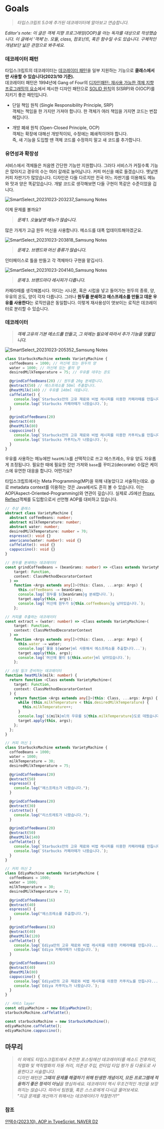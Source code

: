 # Goals

> _타입스크립트 5.0에 추가된 데코레이터에 알아보고 연습합니다._

_Editor's note: 이 글은 객체 지향 프로그래밍(OOP)을 아는 독자를 대상으로 작성했습니다. 이 글에서 '객체'는. 모듈, class, 컴포넌트, 혹은 함수일 수도 있습니다. 구체적인 개념보단 넓은 관점으로 봐주세요._

### 데코레이터 패턴

타입스크립트의 데코레이터는 [데코레이터 패턴](https://en.wikipedia.org/wiki/Decorator_pattern)을 일부 지원하는 기능으로 **클래스에서만 사용할 수 있습니다(2023/10 기준).**  
데코레이터 패턴은 1994년에 Gang of Four의 [디자인패턴: 재사용 가능한 객체 지향 프로그래밍의 요소](https://en.wikipedia.org/wiki/Design_Patterns)에서 제시한 디자인 패턴으로 [SOLID 원칙](https://en.wikipedia.org/wiki/SOLID)의 S(SRP)와 O(OCP)를 지키기 좋은 패턴입니다.

- 단일 책임 원칙 (Single Responsibility Principle, SRP)  
객체는 책임을 한 가지만 가져야 합니다. 한 객체가 여러 책임을 가지면 코드는 번잡해집니다.

- 개방 폐쇄 원칙 (Open-Closed Principle, OCP)  
객체는 확장에 대해선 개방적이되, 수정에는 폐쇄적이어야 합니다.  
즉, 새 기능을 도입할 땐 객체 코드를 수정하지 말고 새 코드를 추가합니다.

### 유연성과 확장성

서비스에서 객체들은 처음엔 간단한 기능만 지원합니다. 그러다 서비스가 커질수록 기능은 많아지고 경우의 수는 여러 갈래로 늘어납니다.
커피 머신을 예로 들겠습니다. 옛날엔 커피 자판기가 많았습니다. 디자인은 다들 다르지만 전국 어느 자판기를 이용해도 메뉴와 맛과 양은 똑같았습니다. 개발 코드로 생각해보면 다들 구현이 똑같은 수준이었을 겁니다.  

![SmartSelect_20231023-203237_Samsung Notes](https://github.com/hamelln/typescript-dive-notes/assets/39308313/709b4402-dd57-40a6-abfa-c26f0fd020c7)

이제 문제를 볼까요?  
> _<p><strong>문제 1. 오늘날엔 메뉴가 많습니다.</strong></p>_  

많은 가게가 고급 원두 머신을 사용합니다. 메소드를 대폭 업데이트해야겠군요.

![SmartSelect_20231023-203818_Samsung Notes](https://github.com/hamelln/typescript-dive-notes/assets/39308313/0254564b-d3eb-43e4-b64f-15156ccb7878)

> _<p><strong>문제 2. 브랜드와 머신 종류가 많습니다.</strong></p>_  

인터페이스로 틀을 만들고 각 객체마다 구현을 맡깁시다.  

![SmartSelect_20231023-204140_Samsung Notes](https://github.com/hamelln/typescript-dive-notes/assets/39308313/f418b0f4-627b-48b1-b02f-77f44fbb60a1)

> _<p><strong>문제 3. 브랜드마다 레시피가 다릅니다.</strong></p>_

카페라떼를 생각해봅시다. 어디는 시나몬, 혹은 시럽을 넣고 들어가는 원두의 종류, 양, 우유의 온도, 양이 각자 다릅니다. 그러나 <strong>원두를 분쇄하고 에스프레소를 만들고 데운 우유를 사용한다</strong>는 로직만큼은 동일합니다. 이렇게 재사용성이 엿보이는 로직은 데코레이터로 분리할 수 있습니다.

### 데코레이터

> _<strong>객체 고유의 기본 메소드를 만들고, 그 외에는 필요에 따라서 추가 기능을 덧붙입니다.</strong>_

![SmartSelect_20231023-205352_Samsung Notes](https://github.com/hamelln/typescript-dive-notes/assets/39308313/bec103af-956c-4e27-a57e-cde36bb44045)

```typescript
class StarbucksMachine extends VarietyMachine {
  coffeeBeans = 1000; // 머신에 있는 원두의 양
  water = 1000; // 머신에 있는 물의 양
  desiredMilkTemperature = 75; // 우유를 데우는 온도

  @grindCoffeeBeans(20) // 원두를 20g 분쇄합니다.
  @extract(50) // 에스프레소를 50ml 추출합니다.
  @heatMilk(140) // 우유를 140ml 데웁니다.
  caffelatte() {
    console.log(`Starbucks만의 고유 재료와 비법 레시피를 이용한 카페라떼를 만듭니다...`);
    console.log(`Starbucks 카페라떼가 나왔습니다.`);
  }

  @grindCoffeeBeans(20) 
  @extract(40) 
  @heatMilk(80) 
  cappuccino() {
    console.log(`Starbucks만의 고유 재료와 비법 레시피를 이용한 카푸치노를 만듭니다...`);
    console.log(`Starbucks 카푸치노가 나왔습니다.`);
  }
}
```

우유를 사용하는 메뉴에만 `heatMilk`를 선택적으로 쓰고 에스프레소, 우유 양도 자유롭게 조정됩니다. 필요한 때에 필요한 것만 가져와 `base`를 꾸미고(decorate) 수많은 케이스에 유연한 대응을 합니다. 어떤가요?  

타입스크립트에서는 Meta Programming(MP)을 위해 내놓았다고 서술하는데요. @로 metadata context를 이용하는 것은 Java에서도 흔히 볼 수 있습니다. 이는 AOP(Aspect-Oriented-Programming)와 연관이 깊습니다. 실제로 JS에선 [Proxy](https://developer.mozilla.org/ko/docs/Web/JavaScript/Reference/Global_Objects/Proxy), [Reflect](https://developer.mozilla.org/ko/docs/Web/JavaScript/Reference/Global_Objects/Reflect)객체를 도입함으로서 선언형 AOP를 대비하고 있습니다.

```typescript
// 추상 클래스
abstract class VarietyMachine {
  abstract coffeeBeans: number;
  abstract milkTemperature: number;
  abstract water: number;
  desiredMilkTemperature: number = 70;
  espresso(): void {}
  americano(water: number): void {}
  caffelatte(): void {}
  cappuccino(): void {}
}

// 원두를 분쇄하는 데코레이터 
const grindCoffeeBeans = (beanGrams: number) => <Class extends VarietyMachine>(
    target: Function,
    context: ClassMethodDecoratorContext
  ) =>
    function <Args extends any[]>(this: Class, ...args: Args) {
      this.coffeeBeans -= beanGrams;
      console.log(`원두를 ${beanGrams}g 분쇄합니다.`);
      target.apply(this, args);
      console.log(`머신에 원두가 ${this.coffeeBeans}g 남아있습니다.`);
    };

// 커피를 추출하는 데코레이터
const extract = (water: number) => <Class extends VarietyMachine>(
    target: Function,
    context: ClassMethodDecoratorContext
  ) =>
    function <Args extends any[]>(this: Class, ...args: Args) {
      this.water -= water;
      console.log(`물을 ${water}ml 사용해서 에스프레소를 추출합니다...`);
      target.apply(this, args);
      console.log(`머신에 물이 ${this.water}ml 남아있습니다.`);
    };

// 스팀 밀크 준비하는 데코레이터
function heatMilk(milk: number) {
  return function <Class extends VarietyMachine>(
    target: Function,
    context: ClassMethodDecoratorContext
  ) {
    return function <Args extends any[]>(this: Class, ...args: Args) {
      while (this.milkTemperature < this.desiredMilkTemperature) {
        this.milkTemperature++;
      }
      console.log(`${milk}ml의 우유를 ${this.milkTemperature}도로 데웠습니다.`);
      target.apply(this, args);
    };
  };
}

// 커피 머신 1
class StarbucksMachine extends VarietyMachine {
  coffeeBeans = 1000;
  water = 1000;
  milkTemperature = 30;
  desiredMilkTemperature = 75;

  @grindCoffeeBeans(20)
  @extract(50)
  espresso() {
    console.log("에스프레소가 나왔습니다.");
  }

  @grindCoffeeBeans(20)
  @extract(30)
  ristretto() {
    console.log("리스트레토가 나왔습니다.");
  }

  @grindCoffeeBeans(20)
  @extract(50)
  @heatMilk(140)
  caffelatte() {
    console.log(`Starbucks만의 고유 재료와 비법 레시피를 이용한 카페라떼를 만듭니다...`);
    console.log(`Starbucks 카페라떼가 나왔습니다.`);
  }
}

// 커피 머신 2
class EdiyaMachine extends VarietyMachine {
  coffeeBeans = 1000;
  water = 1000;
  milkTemperature = 30;
  desiredMilkTemperature = 72;

  @grindCoffeeBeans(16)
  @extract(40)
  espresso() {
    console.log("에스프레소를 추출합니다.");
  }

  @grindCoffeeBeans(16)
  @extract(40)
  @heatMilk(120)
  caffelatte() {
    console.log(`Ediya만의 고유 재료와 비법 레시피를 이용한 카페라떼를 만듭니다...`);
    console.log(`Ediya 카페라떼가 나왔습니다.`);
  }

  @grindCoffeeBeans(16)
  @extract(40)
  @heatMilk(80)
  cappuccino() {
    console.log(`Ediya만의 고유 재료와 비법 레시피를 이용한 카푸치노를 만듭니다...`);
    console.log(`Ediya 카푸치노가 나왔습니다.`);
  }
}

// 서비스 layer
const ediyaMachine = new EdiyaMachine();
starbucksMachine.caffelatte();

const starbucksMachine = new StarbucksMachine();
ediyaMachine.caffelatte();
ediyaMachine.cappuccino();
```

## 마무리

> _이 외에도 타입스크립트에서 추천한 포스팅에선 데코레이터를 메소드 전후처리, 직렬화 및 역직렬화의 자동 처리, 의존성 주입, 런타입 타입 평가 등 다용도로 사용한다고 서술합니다.  
디자인 패턴은 **그때의 문제를 해결하기 위해 탄생한 개념이지, 모든 프로그램에 적용하기 좋은 정석이 아님**을 명심하세요. 데코레이터 역시 무조건적인 개선을 보장하지는 않습니다. 따라서 팀원들, 혹은 스스로에게 다시금 물어보세요.  
"지금 문제를 개선하기 위해서는 데코레이터가 적절한가?"_

### 참조

[안택수(2023.10). AOP in TypeScript. NAVER D2](https://d2.naver.com/helloworld/3010710)
